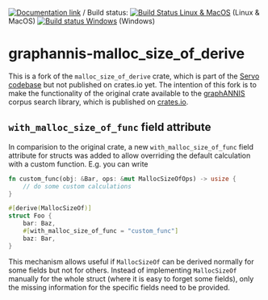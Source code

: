 [![Documentation link](https://docs.rs/graphannis-malloc_size_of_derive/badge.svg)](https://docs.rs/graphannis-malloc_size_of_derive/)
/ Build status:  [![Build Status Linux & MacOS](https://travis-ci.org/korpling/graphannis-malloc_size_of_derive.svg?branch=develop)](https://travis-ci.org/korpling/graphannis-malloc_size_of_derive) (Linux & MacOS)
[![Build status Windows](https://ci.appveyor.com/api/projects/status/7mu2dww2pdcn719c/branch/develop?svg=true)](https://ci.appveyor.com/project/thomaskrause/graphannis-malloc-size-of-derive/branch/develop) (Windows)

# graphannis-malloc_size_of_derive

This is a fork of the `malloc_size_of_derive` crate, which is part of the [Servo codebase](https://github.com/servo/servo/tree/master/components/malloc_size_of_derive) but not published on crates.io yet. 
The intention of this fork is to make the functionality of the original crate available to the [graphANNIS](https://github.com/corpus-tools/graphANNIS) corpus search library, which is published on [crates.io](https://crates.io/crates/graphannis).

## `with_malloc_size_of_func` field attribute

In comparision to the original crate, a new `with_malloc_size_of_func` field attribute for structs was added to allow overriding the default calculation with a custom function.
E.g. you can write
```rust
fn custom_func(obj: &Bar, ops: &mut MallocSizeOfOps) -> usize {
    // do some custom calculations
}

#[derive(MallocSizeOf)]
struct Foo {
    bar: Baz,
    #[with_malloc_size_of_func = "custom_func"]
    baz: Bar,
}
```

This mechanism allows useful if `MallocSizeOf` can be derived normally for some fields but not for others.
Instead of implementing `MallocSizeOf` manually for the whole struct (where it is easy to forget some fields), only the missing information for the specific fields need to be provided.

